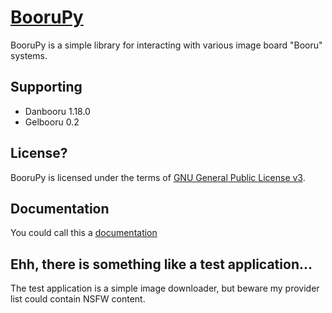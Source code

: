 [BooruPy](http://github.com/kasoki/BooruPy)
===================================================

BooruPy is a simple library for interacting with various image board "Booru" systems. 

Supporting
----------------------
* Danbooru 1.18.0
* Gelbooru 0.2

License?
----------------------

BooruPy is licensed under the terms of [GNU General Public License v3](http://www.gnu.org/copyleft/gpl.html).

Documentation
----------------------

You could call this a [documentation](https://github.com/Kasoki/BooruPy/wiki/Documentation)

Ehh, there is something like a test application...
----------------------

The test application is a simple image downloader, but beware my provider list could contain NSFW content.
